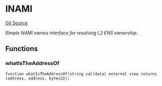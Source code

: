 # INAMI
[Git Source](https://github.com/NaniDAO/ie/blob/f061f69f55a660146bbc3247dded252faef04a99/src/IE.sol)

*Simple NAMI names interface for resolving L2 ENS ownership.*


## Functions
### whatIsTheAddressOf


```solidity
function whatIsTheAddressOf(string calldata) external view returns (address, address, bytes32);
```

